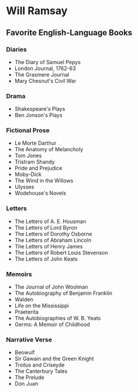 # Will Ramsay

## Favorite English-Language Books

### Diaries
* The Diary of Samuel Pepys
* London Journal, 1762-63
* The Grasmere Journal
* Mary Chesnut's Civil War
### Drama
* Shakespeare's Plays
* Ben Jonson's Plays
### Fictional Prose
* Le Morte Darthur
* The Anatomy of Melancholy 
* Tom Jones
* Tristram Shandy
* Pride and Prejudice
* Moby-Dick
* The Wind in the Willows
* Ulysses
* Wodehouse's Novels
### Letters
* The Letters of A. E. Housman
* The Letters of Lord Byron
* The Letters of Dorothy Osborne
* The Letters of Abraham Lincoln
* The Letters of Henry James
* The Letters of Robert Louis Stevenson
* The Letters of John Keats
### Memoirs
* The Journal of John Woolman
* The Autobiography of Benjamin Franklin
* Walden
* Life on the Mississippi
* Praeterita
* The Autobiographies of W. B. Yeats
* Germs: A Memoir of Childhood
### Narrative Verse
* Beowulf
* Sir Gawain and the Green Knight
* Troilus and Criseyde
* The Canterbury Tales
* The Prelude
* Don Juan
